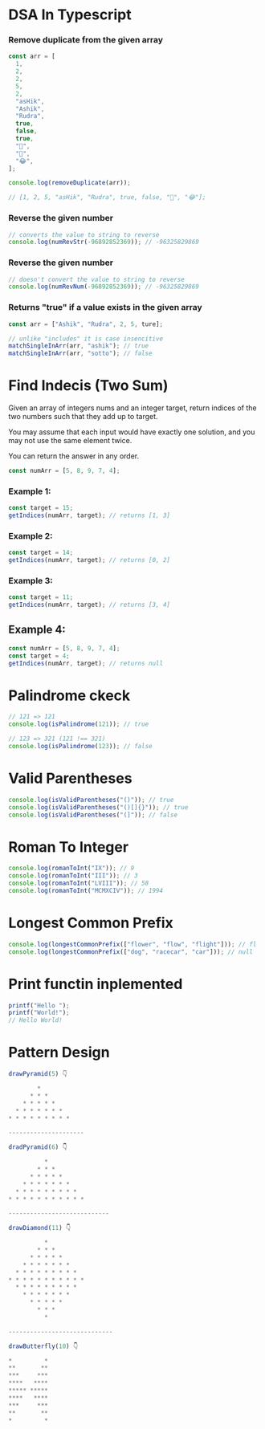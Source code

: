 # DSA In Typescript

### Remove duplicate from the given array

```typescript
const arr = [
  1,
  2,
  2,
  5,
  2,
  "asHik",
  "Ashik",
  "Rudra",
  true,
  false,
  true,
  "🔭",
  "🔭",
  "😂",
];

console.log(removeDuplicate(arr));

// [1, 2, 5, "asHik", "Rudra", true, false, "🔭", "😂"];
```

### Reverse the given number

```typescript
// converts the value to string to reverse
console.log(numRevStr(-96892852369)); // -96325829869
```

### Reverse the given number

```typescript
// doesn't convert the value to string to reverse
console.log(numRevNum(-96892852369)); // -96325829869
```

### Returns "true" if a value exists in the given array

```typescript
const arr = ["Ashik", "Rudra", 2, 5, ture];

// unlike "includes" it is case insencitive
matchSingleInArr(arr, "ashik"); // true
matchSingleInArr(arr, "sotto"); // false
```

# Find Indecis (Two Sum)

Given an array of integers nums and an integer target, return indices of the two numbers such that they add up to target.

You may assume that each input would have exactly one solution, and you may not use the same element twice.

You can return the answer in any order.

```typescript
const numArr = [5, 8, 9, 7, 4];
```

### Example 1:

```typescript
const target = 15;
getIndices(numArr, target); // returns [1, 3]
```

### Example 2:

```typescript
const target = 14;
getIndices(numArr, target); // returns [0, 2]
```

### Example 3:

```typescript
const target = 11;
getIndices(numArr, target); // returns [3, 4]
```

## Example 4:

```typescript
const numArr = [5, 8, 9, 7, 4];
const target = 4;
getIndices(numArr, target); // returns null
```

# Palindrome ckeck

```typescript
// 121 => 121
console.log(isPalindrome(121)); // true

// 123 => 321 (121 !== 321)
console.log(isPalindrome(123)); // false
```

# Valid Parentheses

```typescript
console.log(isValidParentheses("()")); // true
console.log(isValidParentheses("()[]{}")); // true
console.log(isValidParentheses("(]")); // false
```

# Roman To Integer

```typescript
console.log(romanToInt("IX")); // 9
console.log(romanToInt("III")); // 3
console.log(romanToInt("LVIII")); // 58
console.log(romanToInt("MCMXCIV")); // 1994
```

# Longest Common Prefix

```typescript
console.log(longestCommonPrefix(["flower", "flow", "flight"])); // fl
console.log(longestCommonPrefix(["dog", "racecar", "car"])); // null
```

# Print functin inplemented

```typescript
printf("Hello ");
printf("World!");
// Hello World!
```

# Pattern Design

```typescript
drawPyramid(5) 👇

        *
      * * *
    * * * * *
  * * * * * * *
* * * * * * * * *

---------------------

dradPyramid(6) 👇

          *
        * * *
      * * * * *
    * * * * * * *
  * * * * * * * * *
* * * * * * * * * * *

----------------------------

drawDiamond(11) 👇

          *
        * * *
      * * * * *
    * * * * * * *
  * * * * * * * * *
* * * * * * * * * * *
  * * * * * * * * *
    * * * * * * *
      * * * * *
        * * *
          *

-----------------------------

drawButterfly(10) 👇

*         *
**       **
***     ***
****   ****
***** *****
****   ****
***     ***
**       **
*         *
```
